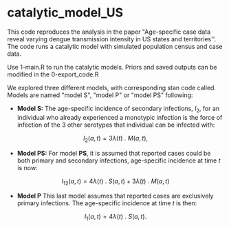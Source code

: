 # catalytic_model_US


This code reproduces the analysis in the paper "Age-specific case data reveal varying dengue transmission intensity in US states and territories''. The code runs a catalytic model with simulated population census and case data.

Use 1-main.R to run the catalytic models. Priors and saved outputs can be modified in the 0-export_code.R

We explored three different models, with corresponding stan code called. Models are named "model S", "model P" or "model PS" following:

- **Model S:** 
The age-specific incidence of secondary infections, $I_2$, for an individual who already experienced a monotypic infection is the force of infection of the 3 other serotypes that individual can be infected with:

$$I_2(a, t) =  3  \lambda (t) \text{ . } M(a, t), $$

- **Model PS:**
For model **PS**, it is assumed that reported cases could be both primary and secondary infections, age-specific incidence at time $t$ is now:


$$ I_{12}(a, t) = 4  \lambda(t) \text{ . } S(a, t) + 3 \lambda(t) \text{ . } M(a, t)$$

- **Model P**
This last model assumes that reported cases are exclusively primary infections. The age-specific incidence at time $t$ is then:

$$ I_1(a, t) =  4  \lambda(t) \text{ . } S(a, t). $$
